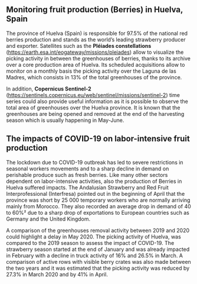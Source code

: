 ## Monitoring fruit production (Berries) in Huelva, Spain

The province of Huelva (Spain) is responsible for 97.5%  of the national red berries production and stands as the world’s leading strawberry producer and exporter. Satellites such as the **Pléiades constellations** (https://earth.esa.int/eogateway/missions/pleiades) allow to visualize the picking activity in between the greenhouses of berries, thanks to its archive over a core production area of Huelva. Its scheduled  acquisitions allow to monitor on a monthly basis the picking activity over the Laguna de las Madres, which consists in 13% of the total greenhouses of the province. 

In addition, **Copernicus Sentinel-2** (https://sentinels.copernicus.eu/web/sentinel/missions/sentinel-2) time series could also provide useful information as it is possible to observe the total area of greenhouses over the Huelva province. It is known that the greenhouses are being opened and removed at the end of the harvesting season which is usually happening in May-June. 

## The impacts of COVID-19 on labor-intensive fruit production 
The lockdown due to COVID-19 outbreak has led to severe restrictions in seasonal workers movements and to a sharp decline in demand on perishable produce such as fresh berries. Like many other sectors dependent on labor-intensive activities, also the production of Berries in Huelva suffered impacts. The Andalusian Strawberry and Red Fruit Interprofessional (Interfresa) pointed out in the beginning of April that the province was short by 25 000  temporary workers who are normally arriving mainly from Morocco. They also recorded an average drop in demand of 40 to 60%² due to a sharp drop of exportations to European countries such as Germany and the United Kingdom. 

A comparison of the greenhouses removal activity between 2019 and 2020 could highlight a delay in May 2020. The picking activity of Huelva, was compared to the 2019 season to assess the impact of COVID-19. The strawberry season started at the end of January and was already impacted in February with a decline in truck activity of 16% and 26.5% in March. A comparison of active rows with visible berry crates was also made between the two years and it was estimated that the picking activity was reduced by 27.3% in March 2020 and by 41% in April. 


